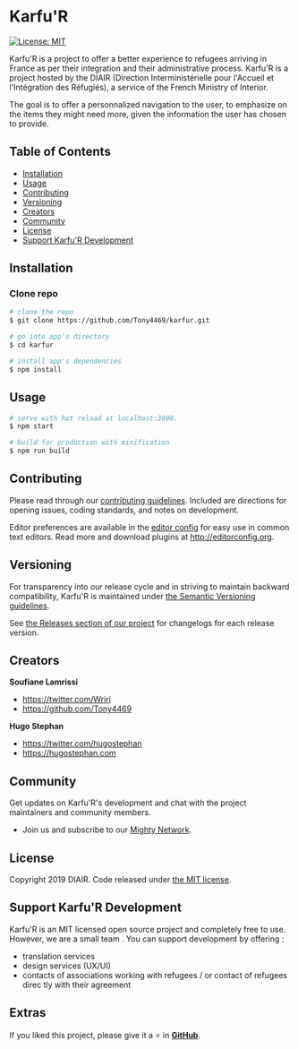 # Karfu'R

[![License: MIT](https://img.shields.io/badge/License-MIT-yellow.svg)](https://opensource.org/licenses/MIT)

Karfu'R is a project to offer a better experience to refugees arriving in France as per their integration and their administrative process. Karfu'R is a project hosted by the DIAIR (Direction Interministérielle pour l'Accueil et l'Intégration des Réfugiés), a service of the French Ministry of Interior.

The goal is to offer a personnalized navigation to the user, to emphasize on the items they might need more, given the information the user has chosen to provide.

## Table of Contents

* [Installation](#installation)
* [Usage](#usage)
* [Contributing](#contributing)
* [Versioning](#versioning)
* [Creators](#creators)
* [Community](#community)
* [License](#license)
* [Support Karfu'R Development](#support-karfur-development)

## Installation

### Clone repo

``` bash
# clone the repo
$ git clone https://github.com/Tony4469/karfur.git

# go into app's directory
$ cd karfur

# install app's dependencies
$ npm install
```

## Usage

``` bash
# serve with hot reload at localhost:3000.
$ npm start

# build for production with minification
$ npm run build
```

## Contributing

Please read through our [contributing guidelines](https://github.com/Tony4469/karfur/blob/master/CONTRIBUTING.md). Included are directions for opening issues, coding standards, and notes on development.

Editor preferences are available in the [editor config](https://github.com/Tony4469/karfur/blob/master/.editorconfig) for easy use in common text editors. Read more and download plugins at <http://editorconfig.org>.

## Versioning

For transparency into our release cycle and in striving to maintain backward compatibility, Karfu'R is maintained under [the Semantic Versioning guidelines](http://semver.org/).

See [the Releases section of our project](https://github.com/Tony4469/karfur/releases) for changelogs for each release version.

## Creators

**Soufiane Lamrissi**

* <https://twitter.com/Wriri>
* <https://github.com/Tony4469>

**Hugo Stephan**

* <https://twitter.com/hugostephan>
* <https://hugostephan.com>

## Community

Get updates on Karfu'R's development and chat with the project maintainers and community members.

- Join us and subscribe to our [Mighty Network](https://agi-r.mn.co).

## License

Copyright 2019 DIAIR. Code released under [the MIT license](https://github.com/Tony4469/karfur/blob/master/LICENSE.md).

## Support Karfu'R Development

Karfu'R is an MIT licensed open source project and completely free to use. However, we are a small team . You can support development by offering :
* translation services
* design services (UX/UI)
* contacts of associations working with refugees / or contact of refugees direc tly with their agreement

## Extras
If you liked this project, please give it a ⭐ in [**GitHub**](https://github.com/Tony4469/karfur).
